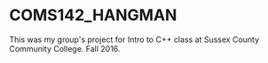 # COMS142_HANGMAN

This was my group's project for Intro to C++ class at Sussex County Community College. Fall 2016.
